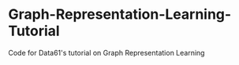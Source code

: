 # Graph-Representation-Learning-Tutorial
Code for Data61's tutorial on Graph Representation Learning
